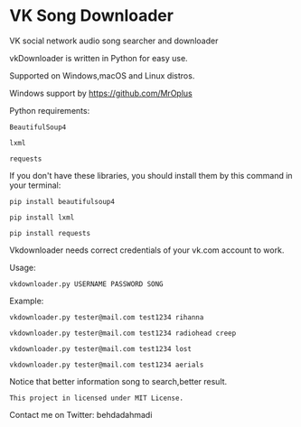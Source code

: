 # VK Song Downloader
VK social network audio song searcher and downloader

vkDownloader is written in Python for easy use.

Supported on Windows,macOS and Linux distros.

Windows support by https://github.com/MrOplus

Python requirements:

    BeautifulSoup4

    lxml

    requests

If you don't have these libraries, you should install them by this command in your terminal:

    pip install beautifulsoup4

    pip install lxml

    pip install requests

Vkdownloader needs correct credentials of your vk.com account to work.

Usage:

    vkdownloader.py USERNAME PASSWORD SONG

Example:

    vkdownloader.py tester@mail.com test1234 rihanna

    vkdownloader.py tester@mail.com test1234 radiohead creep

    vkdownloader.py tester@mail.com test1234 lost

    vkdownloader.py tester@mail.com test1234 aerials

Notice that better information song to search,better result.

    This project in licensed under MIT License.

Contact me on Twitter: behdadahmadi
